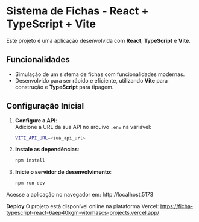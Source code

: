 # Sistema de Fichas - React + TypeScript + Vite

Este projeto é uma aplicação desenvolvida com **React**, **TypeScript** e **Vite**.  

## Funcionalidades
- Simulação de um sistema de fichas com funcionalidades modernas.  
- Desenvolvido para ser rápido e eficiente, utilizando **Vite** para construção e **TypeScript** para tipagem.  

## Configuração Inicial

1. **Configure a API**:  
   Adicione a URL da sua API no arquivo `.env` na variável:  
   ```bash
   VITE_API_URL=<sua_api_url>

2. **Instale as dependências**:
   ```bash
   npm install

3. **Inicie o servidor de desenvolvimento**:
    ```bash
    npm run dev

Acesse a aplicação no navegador em: http://localhost:5173

**Deploy**
O projeto está disponível online na plataforma Vercel:
https://ficha-typescript-react-6aep40kgm-vitorhascs-projects.vercel.app/
